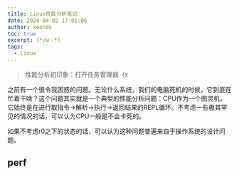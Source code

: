 ```yaml
---
title: Linux性能分析笔记
date: 2024-04-02 17:01:06
author: xeonds
toc: true
excerpt: (*/ω＼*)
tags:
  - Linux
---
```

>性能分析初印象：打开任务管理器（x

之前有一个很令我困惑的问题。无论什么系统，我们的电脑死机的时候，它到底在忙着干啥？这个问题其实就是一个典型的性能分析问题：CPU作为一个图灵机，它始终是在进行取指令->解析->执行->返回结果的REPL循环。不考虑一些极其罕见的情况的话，可以认为CPU一般是不会卡死的。

如果不考虑r0之下的状态的话，可以认为这种问题普遍来自于操作系统的设计问题。
## perf